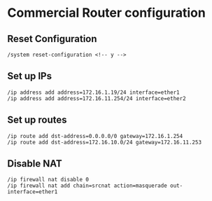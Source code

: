 <!--
eth1 -> PY.1
eth2 -> Bridge 11
S0 port to RS232 on the patch panel and from RS232 to the Router MTIK
username: admin
password: (blank)
-->
# Commercial Router configuration

## Reset Configuration

```
/system reset-configuration <!-- y -->
```

## Set up IPs

```
/ip address add address=172.16.1.19/24 interface=ether1
/ip address add address=172.16.11.254/24 interface=ether2
```

## Set up routes

```
/ip route add dst-address=0.0.0.0/0 gateway=172.16.1.254
/ip route add dst-address=172.16.10.0/24 gateway=172.16.11.253
```

## Disable NAT
<!-- DO NOT USE IN DEMONSTRATION -->
```
/ip firewall nat disable 0
/ip firewall nat add chain=srcnat action=masquerade out-interface=ether1
```